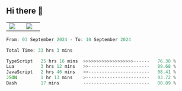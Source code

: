 ## Hi there 👋

<p align="center">
  <table align="center">
  <tr border="none">
  <td width="35%" align="center">
    <img  align="center"  src="http://github-profile-summary-cards.vercel.app/api/cards/stats?username=ricepunk&theme=github_dark" />
  </td>
    
  <td width="65%" align="center">
    <img  align="center"  src="http://github-profile-summary-cards.vercel.app/api/cards/profile-details?username=ricepunk&theme=github_dark" />
  </td>
  </tr>
  </table>
</p>

<!--START_SECTION:waka-->

```typescript
From: 03 September 2024 - To: 10 September 2024

Total Time: 33 hrs 3 mins

TypeScript   25 hrs 16 mins  >>>>>>>>>>>>>>>>>>>------   76.38 %
Lua          3 hrs 12 mins   >>-----------------------   09.68 %
JavaScript   2 hrs 46 mins   >>-----------------------   08.41 %
JSON         1 hr 13 mins    >------------------------   03.72 %
Bash         17 mins         -------------------------   00.89 %
```

<!--END_SECTION:waka-->
